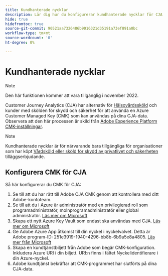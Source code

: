```yaml
---
title: Kundhanterade nycklar
description: Lär dig hur du konfigurerar kundhanterade nycklar för CJA.
hide: true
hidefromtoc: true
source-git-commit: 90521aa7326486b9016321d35191a73ef891a0bc
workflow-type: tm+mt
source-wordcount: '0'
ht-degree: 0%

---
```


# Kundhanterade nycklar

>[!NOTE]
>
>Den här funktionen kommer att vara tillgänglig i november 2022.

Customer Journey Analytics (CJA) har alternativ för [Hälsovårdssköld](https://www.adobe.com/trust/compliance/hipaa-ready.html) och kunder med skölden för skydd och säkerhet för att använda en Azure Customer Managed Key (CMK) som kan användas på dina CJA-data.  Observera att den här processen är skild från [Adobe Experience Platform CMK-inställningar](https://experienceleague.adobe.com/docs/experience-platform/landing/governance-privacy-security/customer-managed-keys.html).

>[!NOTE]
>
>Kundhanterade nycklar är för närvarande bara tillgängliga för organisationer som har köpt [Vårdsköld eller sköld för skydd av privatlivet och säkerheten](https://experienceleague.adobe.com/docs/blueprints-learn/architecture/vertical-blueprints/healthcare-vertical.html%3Flang%3Den) tilläggserbjudande.

## Konfigurera CMK för CJA

Så här konfigurerar du CMK för CJA:

1. Se till att du har rätt till Adobe CJA CMK genom att kontrollera med ditt Adobe-kontoteam.
1. Se till att du i Azure är administratör med en privilegierad roll som programadministratör, molnprogramadministratör eller global administratör. [Läs mer om Microsoft](https://learn.microsoft.com/en-us/azure/active-directory/roles/permissions-reference)
1. Skapa ett nytt Azure Key Vault som endast ska användas med CJA. [Läs mer om Microsoft](https://learn.microsoft.com/en-us/azure/key-vault/general/)
1. Ge Adobe Azure App åtkomst till din nyckel i nyckelvalvet. Detta är Adobe program-ID: 251e3919-1940-4296-bb8b-6b9a5e8a4805. [Läs mer från Microsoft](https://learn.microsoft.com/en-us/azure/storage/common/customer-managed-keys-configure-cross-tenant-existing-account?toc=%2Fazure%2Fstorage%2Fblobs%2Ftoc.json&amp;tabs=powershell-preview%2Cazure-portal#the-customer-grants-the-service-providers-app-access-to-the-key-in-the-key-vault)
1. Skapa en kundtjänstbiljett från Adobe som begär CMK-konfiguration. Inkludera Azure URI i din biljett. URI:n finns i fältet Nyckelidentifierare i din Azure-nyckel.
1. Adobe kundtjänst bekräftar att CMK-programmet har slutförts på dina CJA-data.
